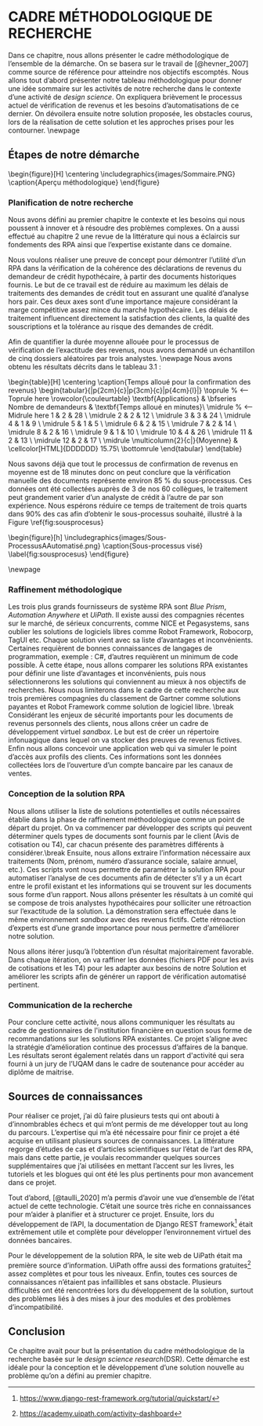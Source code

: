 # CADRE MÉTHODOLOGIQUE DE RECHERCHE

Dans ce chapitre, nous allons présenter le cadre méthodologique de l’ensemble de la démarche. On se basera sur le travail de [@hevner_2007] comme source de référence pour atteindre nos objectifs escomptés. Nous allons tout d’abord présenter notre tableau méthodologique pour donner une idée sommaire sur les activités de notre recherche dans le contexte d’une activité de *design science*. On expliquera brièvement le processus actuel de vérification de revenus et les besoins d’automatisations de ce dernier. On dévoilera ensuite notre solution proposée, les obstacles courus, lors de la réalisation de cette solution et les approches prises pour les contourner.
\newpage

## Étapes de notre démarche

\begin{figure}[H]
  \centering
  \includegraphics{images/Sommaire.PNG}
  \caption{Aperçu méthodologique}
\end{figure}

### Planification de notre recherche

Nous avons défini au premier chapitre le contexte et les besoins qui nous poussent à innover et à résoudre des problèmes complexes. On a aussi effectué au chapitre 2 une revue de la littérature qui nous a éclaircis sur fondements des RPA ainsi que l’expertise existante dans ce domaine.

Nous voulons réaliser une preuve de concept pour démontrer l’utilité d’un RPA dans la vérification de la cohérence des déclarations de revenus du demandeur de crédit hypothécaire, à partir des documents historiques fournis.
Le but de ce travail est de réduire au maximum les délais de traitements des demandes de crédit tout en assurant une qualité d’analyse hors pair. Ces deux axes sont d’une importance majeure considérant la marge compétitive assez mince du marché hypothécaire. Les délais de traitement influencent directement la satisfaction des clients, la qualité des souscriptions et la tolérance au risque des demandes de crédit. 

Afin de quantifier la durée moyenne allouée pour le processus de vérification de l’exactitude des revenus, nous avons demandé un échantillon de cinq dossiers aléatoires par trois analystes. \newpage
Nous avons obtenu les résultats décrits dans le tableau 3.1 :

\begin{table}[H]
\centering
\caption{Temps alloué pour la confirmation des revenus}
\begin{tabular}{|p{2cm}{c}|p{3cm}{c}|p{4cm}{l}|}
      \toprule % <-- Toprule here
	\rowcolor{\couleurtable}
      \textbf{Applications} & \bfseries Nombre de demandeurs & \textbf{Temps alloué en minutes}\\
      \midrule % <-- Midrule here
    1 & 2 & 28 \\ \midrule
    2 & 2 & 12 \\ \midrule
	3 & 3 & 24 \\ \midrule
	4 & 1 & 9 \\ \midrule
	5 & 1 & 5 \\ \midrule
	6 & 2 & 15 \\ \midrule
    7 & 2 & 14 \\ \midrule
    8 & 2 & 16 \\ \midrule
	9 & 1 & 10 \\ \midrule
	10 & 4 & 26 \\ \midrule
	11 & 2 & 13 \\ \midrule
	12 & 2 & 17 \\ \midrule
    \multicolumn{2}{c|}{Moyenne} & \cellcolor[HTML]{DDDDDD} 15.75\\
      \bottomrule 
    \end{tabular}
\end{table}

Nous savons déjà que tout le processus de confirmation de revenus en moyenne est de 18 minutes donc on peut conclure que la vérification manuelle des documents représente environ 85 % du sous-processus.
Ces données ont été collectées auprès de 3 de nos 60 collègues, le traitement peut grandement varier d’un analyste de crédit à l’autre de par son expérience. 
Nous espérons réduire ce temps de traitement de trois quarts dans 90% des cas afin d’obtenir le sous-processus souhaité, illustré à la Figure \ref{fig:sousprocesus}

\begin{figure}[h]
  \includegraphics{images/Sous-ProcessusAAutomatisé.png}
  \caption{Sous-processus visé}
  \label{fig:sousprocesus}
\end{figure}

\newpage

### Raffinement méthodologique

Les trois plus grands fournisseurs de système RPA sont *Blue Prism*, *Automation Anywhere* et *UiPath*. Il existe aussi des compagnies récentes sur le marché, de sérieux concurrents, comme NICE et Pegasystems, sans oublier les solutions de logiciels libres comme Robot Framework, Robocorp, TagUI etc. Chaque solution vient avec sa liste d’avantages et inconvénients. Certaines requièrent de bonnes connaissances de langages de programmation, exemple : C#, d’autres requièrent un minimum de code possible.
À cette étape, nous allons comparer les solutions RPA existantes pour définir une liste d’avantages et inconvénients, puis nous sélectionnerons les solutions qui conviennent au mieux à nos objectifs de recherches. Nous nous limiterons dans le cadre de cette recherche aux trois premières compagnies du classement de Gartner  comme solutions payantes et Robot Framework  comme solution de logiciel libre. \break
Considérant les enjeux de sécurité importants pour les documents de revenus personnels des clients, nous allons créer un cadre de développement virtuel *sandbox*. Le but est de créer un répertoire infonuagique dans lequel on va stocker des preuves de revenus fictives.
Enfin nous allons concevoir une application web qui va simuler le point d’accès aux profils des clients. Ces informations sont les données collectées lors de l’ouverture d’un compte bancaire par les canaux de ventes.

### Conception de la solution RPA

Nous allons utiliser la liste de solutions potentielles et outils nécessaires établie dans la phase de raffinement méthodologique comme un point de départ du projet.
On va commencer par développer des scripts qui peuvent déterminer quels types de documents sont fournis par le client (Avis de cotisation ou T4), car chacun présente des paramètres différents à considérer.\break
Ensuite, nous allons extraire l’information nécessaire aux traitements (Nom, prénom, numéro d’assurance sociale, salaire annuel, etc.). 
Ces scripts vont nous permettre de paramétrer la solution RPA pour automatiser l’analyse de ces documents afin de détecter s’il y a un écart entre le profil existant et les informations qui se trouvent sur les documents sous forme d’un rapport. Nous allons présenter les résultats à un comité qui se compose de trois analystes hypothécaires pour solliciter une rétroaction sur l’exactitude de la solution. La démonstration sera effectuée dans le même environnement *sandbox* avec des revenus fictifs. Cette rétroaction d’experts est d’une grande importance pour nous permettre d’améliorer notre solution.

Nous allons itérer jusqu’à l’obtention d’un résultat majoritairement favorable. Dans chaque itération, on va raffiner les données (fichiers PDF pour les avis de cotisations et les T4) pour les adapter aux besoins de notre Solution et améliorer les scripts afin de générer un rapport de vérification automatisé pertinent.

### Communication de la recherche

Pour conclure cette activité, nous allons communiquer les résultats au cadre de gestionnaires de l'institution financière en question sous forme de recommandations sur les solutions RPA existantes. Ce projet s’aligne avec la stratégie d’amélioration continue des processus d’affaires de la banque.
Les résultats seront également relatés dans un rapport d'activité qui sera fourni à un jury de l’UQAM dans le cadre de soutenance pour accéder au diplôme de maitrise.

## Sources de connaissances

Pour réaliser ce projet, j’ai dû faire plusieurs tests qui ont abouti à d’innombrables échecs et qui m’ont permis de me développer tout au long du parcours. L’expertise qui m’a été nécessaire pour finir ce projet a été acquise en utilisant plusieurs sources de connaissances. 
La littérature regorge d’études de cas et d’articles scientifiques sur l’état de l’art des RPA, mais dans cette partie, je voulais recommander quelques sources supplémentaires que j’ai utilisées en mettant l’accent sur les livres, les tutoriels et les blogues qui ont été les plus pertinents pour mon avancement dans ce projet.

Tout d’abord, [@taulli_2020] m’a permis d’avoir une vue d’ensemble de l’état actuel de cette technologie. C’était une source très riche en connaissances pour m’aider à planifier et à structurer ce projet.
Ensuite, lors du développement de l’API, la documentation de Django REST framework[^petite_note_5] était extrêmement utile et complète pour développer l’environnement virtuel des données bancaires.

Pour le développement de la solution RPA, le site web de UiPath était ma première source d’information. UiPath offre aussi des formations gratuites[^petite_note_6] assez complètes et pour tous les niveaux.
Enfin, toutes ces sources de connaissances n’étaient pas infaillibles et sans obstacle. Plusieurs difficultés ont été rencontrées lors du développement de la solution, surtout des problèmes liés à des mises à jour des modules et des problèmes d’incompatibilité.

[^petite_note_5]:https://www.django-rest-framework.org/tutorial/quickstart/
[^petite_note_6]:https://academy.uipath.com/activity-dashboard

## Conclusion

Ce chapitre avait pour but la présentation du cadre méthodologique de la recherche basée sur le *design science research*(DSR). Cette démarche est idéale pour la conception et le développement d’une solution nouvelle au problème qu’on a défini au premier chapitre.


